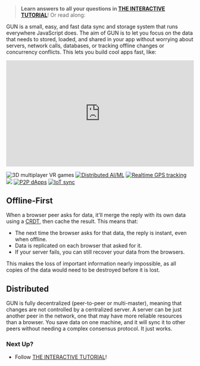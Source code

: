  > **Learn answers to all your questions in [THE INTERACTIVE TUTORIAL](Todo-Dapp)**! Or read along:

GUN is a small, easy, and fast data sync and storage system that runs everywhere JavaScript does. The aim of GUN is to let you focus on the data that needs to stored, loaded, and shared in your app without worrying about servers, network calls, databases, or tracking offline changes or concurrency conflicts. This lets you build cool apps fast, like:

<div style="position: relative; padding-bottom: 56.25%;"><iframe src="https://www.youtube.com/embed/1ASrmQ-CwX4" frameborder="0" allowfullscreen style="border: 0px; position: absolute; width: 100%; height: 100%;"></iframe></div>

![](https://gun.eco/see/3dvr.gif "3D multiplayer VR games")
[![](https://gun.eco/see/aiml.gif "Distributed AI/ML")](https://github.com/cstefanache/cstefanache.github.io/blob/master/_posts/2016-08-02-gun-db-artificial-knowledge-sharing.md#gundb)
[![](https://gun.eco/see/gps.gif "Realtime GPS tracking")](http://gps.gundb.io/)
[![](https://gun.eco/see/dataviz.gif)](https://github.com/lmangani/gun-scape#gun-scape "Data Viz")
[![](https://gun.eco/see/p2p.gif "P2P dApps")](https://github.com/amark/gun/wiki/Auth)
[![](https://gun.eco/see/iot.gif "IoT sync")](https://github.com/Stefdv/gun-ui-lcd#okay-what-about-gundb-)

## Offline-First

When a browser peer asks for data, it'll merge the reply with its own data using a [CRDT](https://github.com/amark/gun/wiki/Conflict-Resolution-with-Guns), then cache the result. This means that:

 - The next time the browser asks for that data, the reply is instant, even when offline.
 - Data is replicated on each browser that asked for it.
 - If your server fails, you can still recover your data from the browsers.

This makes the loss of important information nearly impossible, as all copies of the data would need to be destroyed before it is lost.

## Distributed

GUN is fully decentralized (peer-to-peer or multi-master), meaning that changes are not controlled by a centralized server. A server can be just another peer in the network, one that may have more reliable resources than a browser. You save data on one machine, and it will sync it to other peers without needing a complex consensus protocol. It just works.

### Next Up?

 - Follow [THE INTERACTIVE TUTORIAL](Todo-Dapp)!